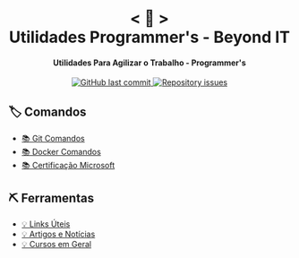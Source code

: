 <h1 align="center">
    < 📖 > <br>
    Utilidades Programmer's - Beyond IT
</h1>
  
<h4 align="center">
  Utilidades Para Agilizar o Trabalho - Programmer's
</h4>

<p align="center"> 

  <a href="https://github.com/rafael-buttignon/Utilidades-Para-Estudo/commits?author=rafael-buttignon">
    <img alt="GitHub last commit" src="https://img.shields.io/github/last-commit/Nerd0000/Meus-Projetos.svg">
  </a>

  <a href="https://github.com/rafael-buttignon/Utilidades-Para-Estudo/issues">
    <img alt="Repository issues" src="https://img.shields.io/github/issues/Nerd0000/Meus-Projetos.svg">
  </a>

</p>

## 🏷️ Comandos

- [📚 Git Comandos](./config/ComandosGit.md)
- [📚 Docker Comandos](./config/Ferramentas.md)
- [📚 Certificação Microsoft](./config/Ferramentas.md)

## ⛏ Ferramentas

- [💡 Links Úteis](./config/Ferramentas.md)
- [💡 Artigos e Notícias](./config/Ferramentas.md)
- [💡 Cursos em Geral](./config/Geral.md)



